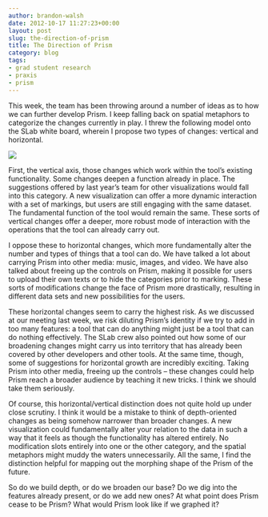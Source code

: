 ```yaml
---
author: brandon-walsh
date: 2012-10-17 11:27:23+00:00
layout: post
slug: the-direction-of-prism
title: The Direction of Prism
category: blog
tags:
- grad student research
- praxis
- prism
---
```


This week, the team has been throwing around a number of ideas as to how we can further develop Prism. I keep falling back on spatial metaphors to categorize the changes currently in play. I threw the following model onto the SLab white board, wherein I propose two types of changes: vertical and horizontal.

[![](http://static.scholarslab.org/wp-content/uploads/2012/10/IMG00279-20121003-1220-300x225.jpg)](http://www.scholarslab.org/praxis-program/the-direction-of-prism/attachment/img00279-20121003-1220/)

First, the vertical axis, those changes which work within the tool’s existing functionality. Some changes deepen a function already in place. The suggestions offered by last year’s team for other visualizations would fall into this category. A new visualization can offer a more dynamic interaction with a set of markings, but users are still engaging with the same dataset. The fundamental function of the tool would remain the same. These sorts of vertical changes offer a deeper, more robust mode of interaction with the operations that the tool can already carry out.

I oppose these to horizontal changes, which more fundamentally alter the number and types of things that a tool can do. We have talked a lot about carrying Prism into other media: music, images, and video. We have also talked about freeing up the controls on Prism, making it possible for users to upload their own texts or to hide the categories prior to marking. These sorts of modifications change the face of Prism more drastically, resulting in different data sets and new possibilities for the users.

These horizontal changes seem to carry the highest risk. As we discussed at our meeting last week, we risk diluting Prism’s identity if we try to add in too many features: a tool that can do anything might just be a tool that can do nothing effectively. The SLab crew also pointed out how some of our broadening changes might carry us into territory that has already been covered by other developers and other tools. At the same time, though, some of suggestions for horizontal growth are incredibly exciting. Taking Prism into other media, freeing up the controls – these changes could help Prism reach a broader audience by teaching it new tricks. I think we should take them seriously.

Of course, this horizontal/vertical distinction does not quite hold up under close scrutiny. I think it would be a mistake to think of depth-oriented changes as being somehow narrower than broader changes. A new visualization could fundamentally alter your relation to the data in such a way that it feels as though the functionality has altered entirely. No modification slots entirely into one or the other category, and the spatial metaphors might muddy the waters unnecessarily. All the same, I find the distinction helpful for mapping out the morphing shape of the Prism of the future.

So do we build depth, or do we broaden our base? Do we dig into the features already present, or do we add new ones? At what point does Prism cease to be Prism? What would Prism look like if we graphed it?
